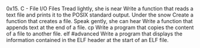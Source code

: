 0x15. C - File I/O
Files
Tread lightly, she is near Write a function that reads a text file and prints it to the POSIX standard output.
Under the snow Create a function that creates a file.
Speak gently, she can hear Write a function that appends text at the end of a file.
cp Write a program that copies the content of a file to another file.
elf #advanced Write a program that displays the information contained in the ELF header at the start of an ELF file.

